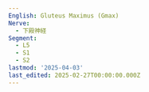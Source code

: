```yaml
---
English: Gluteus Maximus (Gmax)
Nerve:
  - 下殿神経
Segment:
  - L5
  - S1
  - S2
lastmod: '2025-04-03'
last_edited: 2025-02-27T00:00:00.000Z
---
```



